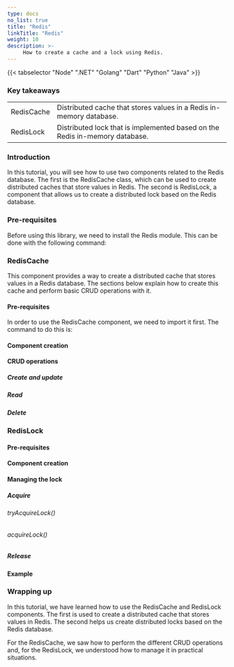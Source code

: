 ```yaml
---
type: docs
no_list: true
title: "Redis"
linkTitle: "Redis"
weight: 10
description: >-
     How to create a cache and a lock using Redis.
---
```

{{< tabselector "Node" ".NET" "Golang" "Dart" "Python" "Java" >}}

### Key takeaways
<table class="full-width-table">
  <tr>
    <td>RedisCache</td>
    <td>Distributed cache that stores values in a Redis in-memory database.</td>
  </tr>
  <tr>
    <td>RedisLock</td>
    <td>Distributed lock that is implemented based on the Redis in-memory database.</td>
  </tr>
</table>

### Introduction

In this tutorial, you will see how to use two components related to the Redis database. The first is the RedisCache class, which can be used to create distributed caches that store values in Redis. The second is RedisLock, a component that allows us to create a distributed lock based on the Redis database.

### Pre-requisites

Before using this library, we need to install the Redis module. This can be done with the following command:

### RedisCache

This component provides a way to create a distributed cache that stores values in a Redis database. The sections below explain how to create this cache and perform basic CRUD operations with it.

#### Pre-requisites

In order to use the RedisCache component, we need to import it first. The command to do this is:

#### Component creation

#### CRUD operations

##### Create and update

##### Read

##### Delete

### RedisLock

#### Pre-requisites

#### Component creation

#### Managing the lock

##### Acquire

###### tryAcquireLock()

###### acquireLock()

##### Release

#### Example

### Wrapping up
In this tutorial, we have learned how to use the RedisCache and RedisLock components. The first is used to create a distributed cache that stores values in Redis. The second helps us create distributed locks based on the Redis database.

For the RedisCache, we saw how to perform the different CRUD operations and, for the RedisLock, we understood how to manage it in practical situations. 

